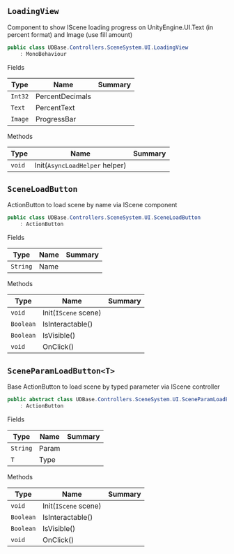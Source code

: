 ## `LoadingView`

Component to show IScene loading progress on UnityEngine.UI.Text (in percent format) and Image (use fill amount)
```csharp
public class UDBase.Controllers.SceneSystem.UI.LoadingView
    : MonoBehaviour

```

Fields

| Type | Name | Summary | 
| --- | --- | --- | 
| `Int32` | PercentDecimals |  | 
| `Text` | PercentText |  | 
| `Image` | ProgressBar |  | 


Methods

| Type | Name | Summary | 
| --- | --- | --- | 
| `void` | Init(`AsyncLoadHelper` helper) |  | 


## `SceneLoadButton`

ActionButton to load scene by name via IScene component
```csharp
public class UDBase.Controllers.SceneSystem.UI.SceneLoadButton
    : ActionButton

```

Fields

| Type | Name | Summary | 
| --- | --- | --- | 
| `String` | Name |  | 


Methods

| Type | Name | Summary | 
| --- | --- | --- | 
| `void` | Init(`IScene` scene) |  | 
| `Boolean` | IsInteractable() |  | 
| `Boolean` | IsVisible() |  | 
| `void` | OnClick() |  | 


## `SceneParamLoadButton<T>`

Base ActionButton to load scene by typed parameter via IScene controller
```csharp
public abstract class UDBase.Controllers.SceneSystem.UI.SceneParamLoadButton<T>
    : ActionButton

```

Fields

| Type | Name | Summary | 
| --- | --- | --- | 
| `String` | Param |  | 
| `T` | Type |  | 


Methods

| Type | Name | Summary | 
| --- | --- | --- | 
| `void` | Init(`IScene` scene) |  | 
| `Boolean` | IsInteractable() |  | 
| `Boolean` | IsVisible() |  | 
| `void` | OnClick() |  | 


